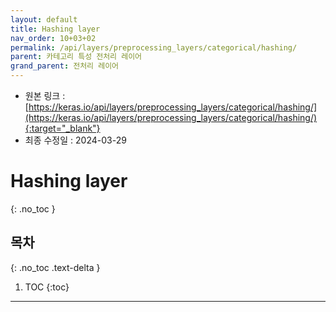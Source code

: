 ```yaml
---
layout: default
title: Hashing layer
nav_order: 10+03+02
permalink: /api/layers/preprocessing_layers/categorical/hashing/
parent: 카테고리 특성 전처리 레이어
grand_parent: 전처리 레이어
---
```


* 원본 링크 : [https://keras.io/api/layers/preprocessing_layers/categorical/hashing/](https://keras.io/api/layers/preprocessing_layers/categorical/hashing/){:target="_blank"}
* 최종 수정일 : 2024-03-29

# Hashing layer
{: .no_toc }

## 목차
{: .no_toc .text-delta }

1. TOC
{:toc}

---
